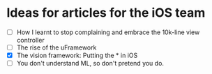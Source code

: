 # Ideas for articles for the iOS team

- [ ] How I learnt to stop complaining and embrace the 10k-line view controller
- [ ] The rise of the uFramework
- [x] The vision framework: Putting the * in iOS
- [ ] You don't understand ML, so don't pretend you do.
